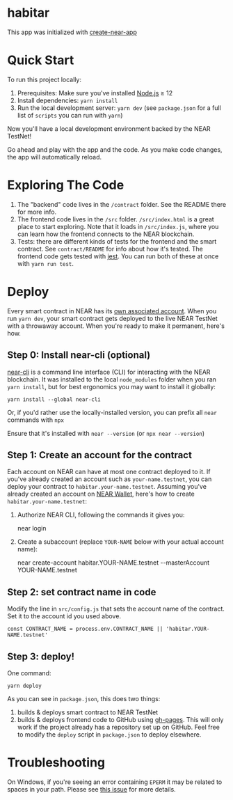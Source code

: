 habitar
==================

This app was initialized with [create-near-app]


Quick Start
===========

To run this project locally:

1. Prerequisites: Make sure you've installed [Node.js] ≥ 12
2. Install dependencies: `yarn install`
3. Run the local development server: `yarn dev` (see `package.json` for a
   full list of `scripts` you can run with `yarn`)

Now you'll have a local development environment backed by the NEAR TestNet!

Go ahead and play with the app and the code. As you make code changes, the app will automatically reload.


Exploring The Code
==================

1. The "backend" code lives in the `/contract` folder. See the README there for
   more info.
2. The frontend code lives in the `/src` folder. `/src/index.html` is a great
   place to start exploring. Note that it loads in `/src/index.js`, where you
   can learn how the frontend connects to the NEAR blockchain.
3. Tests: there are different kinds of tests for the frontend and the smart
   contract. See `contract/README` for info about how it's tested. The frontend
   code gets tested with [jest]. You can run both of these at once with `yarn
   run test`.


Deploy
======

Every smart contract in NEAR has its [own associated account][NEAR accounts]. When you run `yarn dev`, your smart contract gets deployed to the live NEAR TestNet with a throwaway account. When you're ready to make it permanent, here's how.


Step 0: Install near-cli (optional)
-------------------------------------

[near-cli] is a command line interface (CLI) for interacting with the NEAR blockchain. It was installed to the local `node_modules` folder when you ran `yarn install`, but for best ergonomics you may want to install it globally:

    yarn install --global near-cli

Or, if you'd rather use the locally-installed version, you can prefix all `near` commands with `npx`

Ensure that it's installed with `near --version` (or `npx near --version`)


Step 1: Create an account for the contract
------------------------------------------

Each account on NEAR can have at most one contract deployed to it. If you've already created an account such as `your-name.testnet`, you can deploy your contract to `habitar.your-name.testnet`. Assuming you've already created an account on [NEAR Wallet], here's how to create `habitar.your-name.testnet`:

1. Authorize NEAR CLI, following the commands it gives you:

      near login

2. Create a subaccount (replace `YOUR-NAME` below with your actual account name):

      near create-account habitar.YOUR-NAME.testnet --masterAccount YOUR-NAME.testnet


Step 2: set contract name in code
---------------------------------

Modify the line in `src/config.js` that sets the account name of the contract. Set it to the account id you used above.

    const CONTRACT_NAME = process.env.CONTRACT_NAME || 'habitar.YOUR-NAME.testnet'


Step 3: deploy!
---------------

One command:

    yarn deploy

As you can see in `package.json`, this does two things:

1. builds & deploys smart contract to NEAR TestNet
2. builds & deploys frontend code to GitHub using [gh-pages]. This will only work if the project already has a repository set up on GitHub. Feel free to modify the `deploy` script in `package.json` to deploy elsewhere.


Troubleshooting
===============

On Windows, if you're seeing an error containing `EPERM` it may be related to spaces in your path. Please see [this issue](https://github.com/zkat/npx/issues/209) for more details.


  [create-near-app]: https://github.com/near/create-near-app
  [Node.js]: https://nodejs.org/en/download/package-manager/
  [jest]: https://jestjs.io/
  [NEAR accounts]: https://docs.near.org/docs/concepts/account
  [NEAR Wallet]: https://wallet.testnet.near.org/
  [near-cli]: https://github.com/near/near-cli
  [gh-pages]: https://github.com/tschaub/gh-pages
